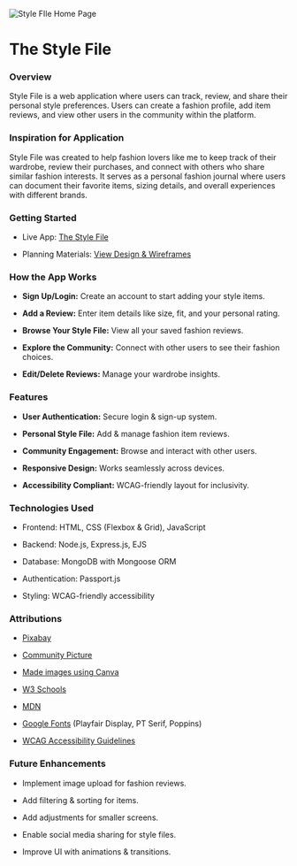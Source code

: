 ![Style FIle Home Page](/public/images/Screenshot%202025-03-02%20at%201.29.13 AM.png)


# **The Style File**

### **Overview**

Style File is a web application where users can track, review, and share their personal style preferences. Users can create a fashion profile, add item reviews, and view other users in the community within the platform.

### **Inspiration for Application**

Style File was created to help fashion lovers like me to keep track of their wardrobe, review their purchases, and connect with others who share similar fashion interests. It serves as a personal fashion journal where users can document their favorite items, sizing details, and overall experiences with different brands.

### **Getting Started**

* Live App: [The Style File](https://the-style-file-cb5b8b197771.herokuapp.com/)

* Planning Materials: [View Design & Wireframes](https://trello.com/b/qvQZOz79/the-style-files)


### **How the App Works**

* **Sign Up/Login:** Create an account to start adding your style items.

* **Add a Review:** Enter item details like size, fit, and your personal rating.

* **Browse Your Style File:** View all your saved fashion reviews.

* **Explore the Community:** Connect with other users to see their fashion choices.

* **Edit/Delete Reviews:** Manage your wardrobe insights.

### **Features**

* **User Authentication:** Secure login & sign-up system.

* **Personal Style File:** Add & manage fashion item reviews.

* **Community Engagement:** Browse and interact with other users.

* **Responsive Design:** Works seamlessly across devices.

* **Accessibility Compliant:** WCAG-friendly layout for inclusivity.


### **Technologies Used**

* Frontend: HTML, CSS (Flexbox & Grid), JavaScript

* Backend: Node.js, Express.js, EJS

* Database: MongoDB with Mongoose ORM

* Authentication: Passport.js

* Styling: WCAG-friendly accessibility

### **Attributions**

* [Pixabay](https://pixabay.com/photos/closet-clothing-walk-in-3615613/)

* [Community Picture](https://poisefoundation.org/wp-content/uploads/2024/04/Screenshot-2024-04-06-at-4.01.30%E2%80%AFPM-1024x546.png)

* [Made images using Canva](https://www.canva.com/)

* [W3 Schools](https://www.w3schools.com/)

* [MDN](https://developer.mozilla.org/en-US/)

* [Google Fonts](https://fonts.google.com/) (Playfair Display, PT Serif, Poppins)

* [WCAG Accessibility Guidelines](https://webaim.org/resources/contrastchecker/)

### **Future Enhancements**

* Implement image upload for fashion reviews.

* Add filtering & sorting for items.

* Add adjustments for smaller screens.

* Enable social media sharing for style files.

* Improve UI with animations & transitions.

